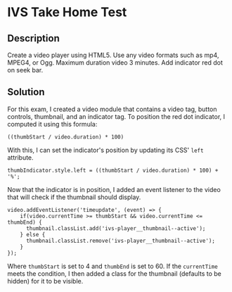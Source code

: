 # IVS Take Home Test

## Description
Create a video player using HTML5. Use any video formats such as mp4, MPEG4, or Ogg. Maximum duration video 3 minutes. Add indicator red dot on seek bar.

## Solution
For this exam, I created a video module that contains a video tag, button controls, thumbnail, and an indicator tag. To position the red dot indicator, I computed it using this formula:

    ((thumbStart / video.duration) * 100)

With this, I can set the indicator's position by updating its CSS' `left` attribute.
    
    thumbIndicator.style.left = ((thumbStart / video.duration) * 100) + '%';

Now that the indicator is in position, I added an event listener to the video that will check if the thumbnail should display.

    video.addEventListener('timeupdate', (event) => {
        if(video.currentTime >= thumbStart && video.currentTime <= thumbEnd) {
          thumbnail.classList.add('ivs-player__thumbnail--active');
        } else {
          thumbnail.classList.remove('ivs-player__thumbnail--active');
        }
    });
      
Where `thumbStart` is set to 4 and `thumbEnd` is set to 60. If the `currentTime` meets the condition, I then added a class for the thumbnail (defaults to be hidden) for it to be visible.